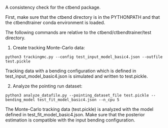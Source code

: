 A consistency check for the ctbend package.

First, make sure that the ctbend directory is in the PYTHONPATH and that the ctbendtrainer conda environment is loaded.

The following commands are relative to the ctbend/ctbendtrainer/test directory.

1) Create tracking Monte-Carlo data:

```
python3 trackingmc.py --config test_input_model_basic4.json --outfile test.pickle
```

Tracking data with a bending configuration which is defined in test_input_model_basic4.json is simulated and written to test.pickle.

2) Analyze the pointing run dataset:

```
python3 analyze_datafile.py --pointing_dataset_file test.pickle --bending_model test_fit_model_basic4.json --n_cpu 5
```

The Monte-Carlo tracking data (test.pickle) is analyzed with the model defined in test_fit_model_basic4.json. 
Make sure that the posterior estimation is compatible with the input bending configuration.
